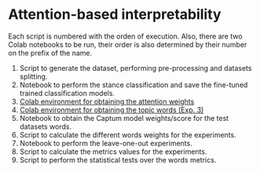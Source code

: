 # Attention-based interpretability

Each script is numbered with the orden of execution. Also, there are two Colab notebooks to be run, their order is also determined by their number on the prefix of the name.

1) Script to generate the dataset, performing pre-processing and datasets splitting.
2) Notebook to perform the stance classification and save the fine-tuned trained classification models.
3) [Colab environment for obtaining the attention weights](https://colab.research.google.com/drive/1wN4x3iGvrIkxQKT8OELWYStw7O4I2lMg?usp=sharing)
4) [Colab environment for obtaining the topic words (Exp. 3)](https://colab.research.google.com/drive/1whGJKJiygnyp0SI69y0yR--pq2fTTGQb?usp=sharing)
5) Notebook to obtain the Captum model weights/score for the test datasets words.
6) Script to calculate the different words weights for the experiments.
7) Notebook to perform the leave-one-out experiments.
8) Script to calculate the metrics values for the experiments.
9) Script to perform the statistical tests over the words metrics.
